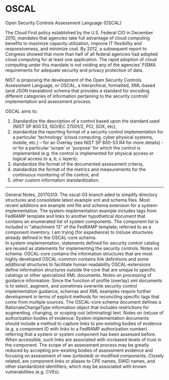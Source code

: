 # OSCAL
Open Security Controls Assessment Language (OSCAL) 

The Cloud First policy established by the U.S. Federal CIO in December 2010, mandates that agencies take full advantage of cloud computing benefits to maximize capacity utilization, improve IT flexibility and responsiveness, and minimize cost. By 2012, a subsequent report to Congress showed that more than half of all federal agencies had adopted cloud computing for at least one application. The rapid adoption of cloud computing under this mandate is not voiding any of the agencies’ FISMA requirements for adequate security and privacy protection of data. 

NIST is proposing the development of the Open Security Controls Assessment Language, or OSCAL, a hierarchical, formatted, XML-based (and JSON translation) schema that provides a standard for encoding different categories of information pertaining to the security controls’ implementation and assessment process.  

OSCAL aims to:
1.	Standardize the description of a control based upon the standard used (NIST SP 800.53, ISO/IEC 27001/2, PCI, SOX, etc), 
2.	standardize the reporting format of a security control implementation for a particular ‘technology’ (cloud computing, cyber physical systems, mobile, etc.) – for an Overlay (see NIST SP 800-53 R4 for more details) -  or for a particular ‘scope’ or 'purpose' for which the control is implemented (e.g. the control is implemented for physical access or logical access to a, b, c layers). 
3.	standardize the format of the documented assessment criteria, 
4.	standardize the format of the metrics and measurements for the continuous monitoring of the control, and 
5.	other custom information standardization.

--------------
General Notes, 20170313:
The oscal-03 branch aded to simplify directory structures and consolidate latest example xml and schema files.
Most recent additions are example xml file and schema extension for a system-implementation.
The system-implementation example includes tags from FedRAMP template and links to another hypothetical document that contains an enumerated list of system components.
The component list is included in "attachment 13" of the FedRAMP template; referred to as a component inventory.
I am trying (for expedience) to (re)use structures already defined in the OSCAL-core schema.  
In system-implementation, statements defined for security control catalog are reused as statements for implementing the security controls.
Notes on schema:
OSCAL-core contains the information structures that are most highly developed
OSCAL-common contains link definitions and some additional structures to facilitate human readability
OSCAL-extensions define information structures outside the core that are unique to specific catalogs or other specialized XML documents.
Notes on processing of guidance information:
Since the function of profile (overlay) xml documents is to select, augment, and sometimes overwrite security control implementation guidance, schemas and XML examples require further development in terms of explicit methods for reconciling specific tags that come from multiple sources.  The OSCAL-core schema document defines a RationaleChangeType information object that includes restrictions for augmenting, changing, or scoping-out (eliminating) text.
Notes on (re)use of authorization bodies of evidence:
System implementation documents should include a method to capture links to pre-existing bodies of evidence (e.g. a component ID with links to a FedRAMP authorization number) referring that a system or system component has been assessed before.  When accessible, such links are associated with increased levels of trust in the component.  The scope of an assessment process may be greatly reduced by accepting pre-existing bodies of assessment evidence and focusing on assessment of new (untested) or modified components.  Closely related, are component links or aliases to CPE names, SWID names, and other standardized identifiers; which may be associated with known vulnerabilities (e.g. CVEs).
